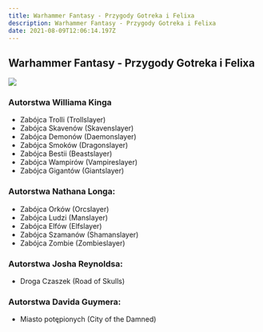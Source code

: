 ```yaml
---
title: Warhammer Fantasy - Przygody Gotreka i Felixa
description: Warhammer Fantasy - Przygody Gotreka i Felixa
date: 2021-08-09T12:06:14.197Z
---
```

## Warhammer Fantasy - Przygody Gotreka i Felixa

![](/assets/images/posts/maxresdefault.jpg)

### Autorstwa Williama Kinga

* Zabójca Trolli (Trollslayer)
* Zabójca Skavenów (Skavenslayer)
* Zabójca Demonów (Daemonslayer)
* Zabójca Smoków (Dragonslayer)
* Zabójca Bestii (Beastslayer)
* Zabójca Wampirów (Vampireslayer)
* Zabójca Gigantów (Giantslayer)

### Autorstwa Nathana Longa:

* Zabójca Orków (Orcslayer)
* Zabójca Ludzi (Manslayer)
* Zabójca Elfów (Elfslayer)
* Zabójca Szamanów (Shamanslayer)
* Zabójca Zombie (Zombieslayer)

### Autorstwa Josha Reynoldsa:

* Droga Czaszek (Road of Skulls)

### Autorstwa Davida Guymera:

* Miasto potępionych (City of the Damned)